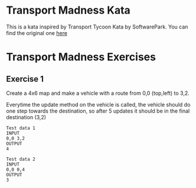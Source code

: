 # Transport Madness Kata

This is a kata inspired by Transport Tycoon Kata by SoftwarePark. You can find the original
one [here](https://github.com/Softwarepark/exercises/blob/master/transport-tycoon.md)

# Transport Madness Exercises

## Exercise 1

Create a 4x6 map and make a vehicle with a route from 0,0 (top,left) to 3,2.

Everytime the update method on the vehicle is called, the vehicle should do one step towards the destination, 
so after 5 updates it should be in the final destination (3,2)

    Test data 1
    INPUT
    0,0 3,2
    OUTPUT
    4

    Test data 2
    INPUT
    0,0 0,4
    OUTPUT
    3







